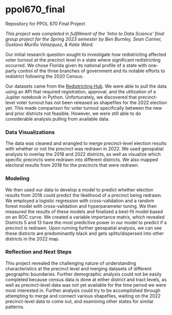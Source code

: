 # ppol670_final
Repository for PPOL 670 Final Project

*This project was completed in fulfillment of the 'Intro to Data Science' final group project for the Spring 2023 semester by Ben Burnley, Sean Conner, Gustavo Murillo Velazquez, & Katie Ward.* 

Our initial research question sought to investigate how redistricting affected voter turnout at the precinct level in a state where significant redistricting occurred. We chose Florida given its national profile of a state with one-party control of the three branches of government and its notable efforts to redistrict following the 2020 Census. 

Our datasets came from the [Redistricting Hub](https://redistrictingdatahub.org/). We were able to pull the data using an API that required registration, approval, and the utilization of a Jupiter notebook in Python. Unfortunately, we discovered that precinct-level voter turnout has not been released as shapefiles for the 2022 election yet. This made comparison for voter turnout specifically between the new and prior districts not feasible. However, we were still able to do considerable analysis pulling from available data. 

### Data Visualizations
The data was cleaned and wrangled to merge precinct-level election results with whether or not the precinct was redrawn in 2022. We used geospatial analysis to overlay the 2018 and 2022 districts, as well as visualize which specific precincts were redrawn into different districts. We also mapped electoral results from 2018 for the precincts that were redrawn. 

### Modeling
We then used our data to develop a model to predict whether election results from 2018 could predict the likelihood of a precinct being redrawn. We employed a logistic regression with cross-validation and a random forest model with cross-validation and hyperparameter tuning. We then measured the results of these models and finalized a best-fit model based on an ROC curve. We created a variable importance matrix, which revealed Districts 5 and 13 have the most predictive power in our model to predict if a precinct is redrawn. Upon running further geospatial analysis, we can see these districts are predominantly black and gets splits/dispersed into other districts in the 2022 map. 

### Reflection and Next Steps
This project revealed the challenging nature of understanding characteristics at the precinct level and merging datasets of different geographic boundaries. Further demographic analysis could not be easily completed because census data is done at either district and tract levels, as well as precinct-level data was not yet available for the time period we were most interested in. Further analysis could try to be accomplished through attempting to merge and connect various shapefiles, waiting on the 2022 precinct-level data to come out, and examining other states for similar patterns. 
